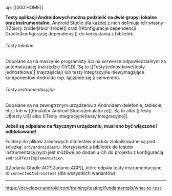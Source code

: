 up: [[000 HOME]]

**Testy aplikacji Androidowych można podzielić na dwie grupy: lokalne oraz instrumentalne.** Android Studio dla każdej z nich definiuje ich własny [[Zbiory źródeł|zbiór źródeł]] oraz [[Konfiguracje dependencji Gradle|konfigurację dependencji]] do korzystania z bibliotek.

###### Testy lokalne

Odpalane są na maszynie programisty lub na serwerze odpowiedzialnym za automatyzację (narzędzie CI/CD). Są to [[Testy jednostkowe|testy jednostkowe]] (najczęściej) lub testy integracyjne niewymagające komponentów Androida (np. łączenie się z serwerem).


###### Testy instrumentacyjne  

Odpalane są na zewnętrznym urządzeniu z Androidem (telefonie, tablecie, etc.) lub w [[Emulator Android Studio|emulatorze]]. Są to albo [[Testy UI|testy UI]] albo [[Testy integracyjne|testy integracyjne]].

**Jeżeli są odpalane na fizycznym urządzeniu, musi ono być włączone i odblokowane!**

Foldery do plików źródłowych dla testów modułu zlokalizowane są pod ścieżką: `src/androidTest/`.
Korzystanie z bibliotek do testów instrumentacyjnych jest możliwe po dodaniu ich do projektu z konfiguracją `androidTestImplementation`.

[[Zadania Gradle AGP|Zadanie AGP]], które odpala testy instrumentacyjne to `connectedAndroidTest` (dla wszystkich wariantów).

---
https://developer.android.com/training/testing/fundamentals/what-to-test
